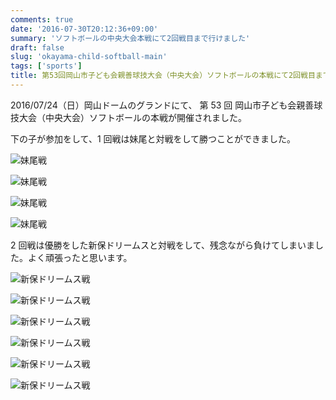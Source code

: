 ```yaml
---
comments: true
date: '2016-07-30T20:12:36+09:00'
summary: 'ソフトボールの中央大会本戦にて2回戦目まで行けました'
draft: false
slug: 'okayama-child-softball-main'
tags: ['sports']
title: 第53回岡山市子ども会親善球技大会（中央大会）ソフトボールの本戦にて2回戦目まで行けました
---
```


2016/07/24（日）岡山ドームのグランドにて、
第 53 回 岡山市子ども会親善球技大会（中央大会）ソフトボールの本戦が開催されました。

下の子が参加をして、1 回戦は妹尾と対戦をして勝つことができました。

![妹尾戦](/static/images/post/okayama-child-softball-main/ryonan_softball_20160724_01.jpg '妹尾戦')

![妹尾戦](/static/images/post/okayama-child-softball-main/ryonan_softball_20160724_02.jpg '妹尾戦')

![妹尾戦](/static/images/post/okayama-child-softball-main/ryonan_softball_20160724_03.jpg '妹尾戦')

![妹尾戦](/static/images/post/okayama-child-softball-main/ryonan_softball_20160724_04.jpg '妹尾戦')

2 回戦は優勝をした新保ドリームスと対戦をして、残念ながら負けてしまいました。よく頑張ったと思います。

![新保ドリームス戦](/static/images/post/okayama-child-softball-main/ryonan_softball_20160724_05.jpg '新保ドリームス戦')

![新保ドリームス戦](/static/images/post/okayama-child-softball-main/ryonan_softball_20160724_06.jpg '新保ドリームス戦')

![新保ドリームス戦](/static/images/post/okayama-child-softball-main/ryonan_softball_20160724_07.jpg '新保ドリームス戦')

![新保ドリームス戦](/static/images/post/okayama-child-softball-main/ryonan_softball_20160724_08.jpg '新保ドリームス戦')

![新保ドリームス戦](/static/images/post/okayama-child-softball-main/ryonan_softball_20160724_09.jpg '新保ドリームス戦')

![新保ドリームス戦](/static/images/post/okayama-child-softball-main/ryonan_softball_20160724_10.jpg '新保ドリームス戦')
